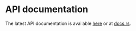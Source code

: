 # API documentation

The latest API documentation is available [here] or at [docs.rs].

[here]: ../doc/float_eq/index.html
[docs.rs]: https://docs.rs/float_eq/
